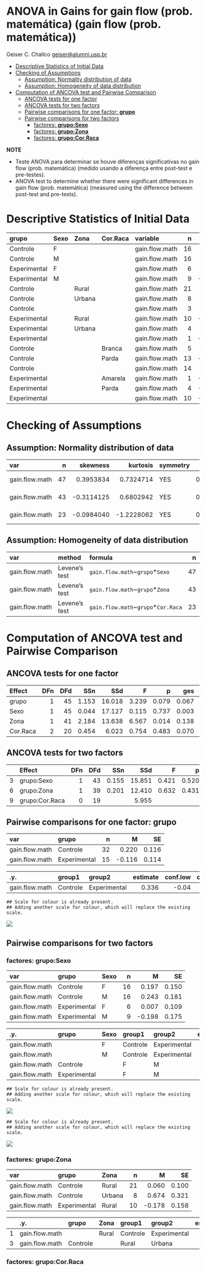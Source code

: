 ANOVA in Gains for gain flow (prob. matemática) (gain flow (prob.
matemática))
================
Geiser C. Challco <geiser@alumni.usp.br>

- [Descriptive Statistics of Initial
  Data](#descriptive-statistics-of-initial-data)
- [Checking of Assumptions](#checking-of-assumptions)
  - [Assumption: Normality distribution of
    data](#assumption-normality-distribution-of-data)
  - [Assumption: Homogeneity of data
    distribution](#assumption-homogeneity-of-data-distribution)
- [Computation of ANCOVA test and Pairwise
  Comparison](#computation-of-ancova-test-and-pairwise-comparison)
  - [ANCOVA tests for one factor](#ancova-tests-for-one-factor)
  - [ANCOVA tests for two factors](#ancova-tests-for-two-factors)
  - [Pairwise comparisons for one factor:
    **grupo**](#pairwise-comparisons-for-one-factor-grupo)
  - [Pairwise comparisons for two
    factors](#pairwise-comparisons-for-two-factors)
    - [factores: **grupo:Sexo**](#factores-gruposexo)
    - [factores: **grupo:Zona**](#factores-grupozona)
    - [factores: **grupo:Cor.Raca**](#factores-grupocorraca)

**NOTE**

- Teste ANOVA para determinar se houve diferenças significativas no gain
  flow (prob. matemática) (medido usando a diferença entre post-test e
  pre-testes).
- ANOVA test to determine whether there were significant differences in
  gain flow (prob. matemática) (measured using the difference between
  post-test and pre-tests).

# Descriptive Statistics of Initial Data

| grupo        | Sexo | Zona   | Cor.Raca | variable       |   n |   mean | median |    min |    max |    sd |    se |    ci |   iqr |
|:-------------|:-----|:-------|:---------|:---------------|----:|-------:|-------:|-------:|-------:|------:|------:|------:|------:|
| Controle     | F    |        |          | gain.flow.math |  16 |  0.197 |  0.222 | -0.889 |  1.222 | 0.600 | 0.150 | 0.320 | 0.694 |
| Controle     | M    |        |          | gain.flow.math |  16 |  0.243 |  0.264 | -0.778 |  2.111 | 0.724 | 0.181 | 0.386 | 0.660 |
| Experimental | F    |        |          | gain.flow.math |   6 |  0.007 |  0.111 | -0.403 |  0.222 | 0.268 | 0.109 | 0.281 | 0.389 |
| Experimental | M    |        |          | gain.flow.math |   9 | -0.198 |  0.000 | -1.222 |  0.333 | 0.526 | 0.175 | 0.405 | 0.667 |
| Controle     |      | Rural  |          | gain.flow.math |  21 |  0.060 |  0.222 | -0.778 |  0.778 | 0.460 | 0.100 | 0.209 | 0.556 |
| Controle     |      | Urbana |          | gain.flow.math |   8 |  0.674 |  0.722 | -0.889 |  2.111 | 0.909 | 0.321 | 0.760 | 0.903 |
| Controle     |      |        |          | gain.flow.math |   3 |  0.130 |  0.278 | -0.667 |  0.778 | 0.734 | 0.424 | 1.822 | 0.722 |
| Experimental |      | Rural  |          | gain.flow.math |  10 | -0.178 |  0.000 | -1.222 |  0.333 | 0.500 | 0.158 | 0.358 | 0.583 |
| Experimental |      | Urbana |          | gain.flow.math |   4 |  0.111 |  0.222 | -0.222 |  0.222 | 0.222 | 0.111 | 0.354 | 0.111 |
| Experimental |      |        |          | gain.flow.math |   1 | -0.403 | -0.403 | -0.403 | -0.403 |       |       |       | 0.000 |
| Controle     |      |        | Branca   | gain.flow.math |   5 |  0.222 |  0.333 | -0.556 |  0.778 | 0.484 | 0.217 | 0.601 | 0.111 |
| Controle     |      |        | Parda    | gain.flow.math |  13 | -0.017 | -0.111 | -0.889 |  0.778 | 0.589 | 0.163 | 0.356 | 0.778 |
| Controle     |      |        |          | gain.flow.math |  14 |  0.440 |  0.278 | -0.667 |  2.111 | 0.722 | 0.193 | 0.417 | 0.881 |
| Experimental |      |        | Amarela  | gain.flow.math |   1 | -0.403 | -0.403 | -0.403 | -0.403 |       |       |       | 0.000 |
| Experimental |      |        | Parda    | gain.flow.math |   4 | -0.167 | -0.111 | -0.778 |  0.333 | 0.533 | 0.266 | 0.848 | 0.778 |
| Experimental |      |        |          | gain.flow.math |  10 | -0.067 |  0.056 | -1.222 |  0.222 | 0.442 | 0.140 | 0.316 | 0.389 |

# Checking of Assumptions

## Assumption: Normality distribution of data

| var            |   n |   skewness |   kurtosis | symmetry | statistic | method       |         p | p.signif | normality |
|:---------------|----:|-----------:|-----------:|:---------|----------:|:-------------|----------:|:---------|:----------|
| gain.flow.math |  47 |  0.3953834 |  0.7324714 | YES      | 0.9671097 | Shapiro-Wilk | 0.2050756 | ns       | YES       |
| gain.flow.math |  43 | -0.3114125 |  0.6802942 | YES      | 0.9721576 | Shapiro-Wilk | 0.3742488 | ns       | YES       |
| gain.flow.math |  23 | -0.0984040 | -1.2228062 | YES      | 0.9542223 | Shapiro-Wilk | 0.3570678 | ns       | YES       |

## Assumption: Homogeneity of data distribution

| var            | method        | formula                              |   n | df1 | df2 | statistic |         p | p.signif |
|:---------------|:--------------|:-------------------------------------|----:|----:|----:|----------:|----------:|:---------|
| gain.flow.math | Levene’s test | `gain.flow.math`~`grupo`\*`Sexo`     |  47 |   3 |  43 | 0.7620489 | 0.5215873 | ns       |
| gain.flow.math | Levene’s test | `gain.flow.math`~`grupo`\*`Zona`     |  43 |   3 |  39 | 3.0118792 | 0.0415242 | \*       |
| gain.flow.math | Levene’s test | `gain.flow.math`~`grupo`\*`Cor.Raca` |  23 |   3 |  19 | 1.1051656 | 0.3714770 | ns       |

# Computation of ANCOVA test and Pairwise Comparison

## ANCOVA tests for one factor

| Effect   | DFn | DFd |   SSn |    SSd |     F |     p |   ges | p\<.05 |
|:---------|----:|----:|------:|-------:|------:|------:|------:|:-------|
| grupo    |   1 |  45 | 1.153 | 16.018 | 3.239 | 0.079 | 0.067 |        |
| Sexo     |   1 |  45 | 0.044 | 17.127 | 0.115 | 0.737 | 0.003 |        |
| Zona     |   1 |  41 | 2.184 | 13.638 | 6.567 | 0.014 | 0.138 | \*     |
| Cor.Raca |   2 |  20 | 0.454 |  6.023 | 0.754 | 0.483 | 0.070 |        |

## ANCOVA tests for two factors

|     | Effect         | DFn | DFd |   SSn |    SSd |     F |     p |   ges | p\<.05 |
|:----|:---------------|----:|----:|------:|-------:|------:|------:|------:|:-------|
| 3   | grupo:Sexo     |   1 |  43 | 0.155 | 15.851 | 0.421 | 0.520 | 0.010 |        |
| 6   | grupo:Zona     |   1 |  39 | 0.201 | 12.410 | 0.632 | 0.431 | 0.016 |        |
| 9   | grupo:Cor.Raca |   0 |  19 |       |  5.955 |       |       |       |        |

## Pairwise comparisons for one factor: **grupo**

| var            | grupo        |   n |      M |    SE |
|:---------------|:-------------|----:|-------:|------:|
| gain.flow.math | Controle     |  32 |  0.220 | 0.116 |
| gain.flow.math | Experimental |  15 | -0.116 | 0.114 |

| .y.            | group1   | group2       | estimate | conf.low | conf.high |    se | statistic |     p | p.adj | p.adj.signif |
|:---------------|:---------|:-------------|---------:|---------:|----------:|------:|----------:|------:|------:|:-------------|
| gain.flow.math | Controle | Experimental |    0.336 |    -0.04 |     0.712 | 0.187 |       1.8 | 0.079 | 0.079 | ns           |

    ## Scale for colour is already present.
    ## Adding another scale for colour, which will replace the existing scale.

![](stari-gain.flow.math-Serie-6-ano-gain_files/figure-gfm/unnamed-chunk-18-1.png)<!-- -->

## Pairwise comparisons for two factors

### factores: **grupo:Sexo**

| var            | grupo        | Sexo |   n |      M |    SE |
|:---------------|:-------------|:-----|----:|-------:|------:|
| gain.flow.math | Controle     | F    |  16 |  0.197 | 0.150 |
| gain.flow.math | Controle     | M    |  16 |  0.243 | 0.181 |
| gain.flow.math | Experimental | F    |   6 |  0.007 | 0.109 |
| gain.flow.math | Experimental | M    |   9 | -0.198 | 0.175 |

| .y.            | grupo        | Sexo | group1   | group2       | estimate | conf.low | conf.high |    se | statistic |     p | p.adj | p.adj.signif |
|:---------------|:-------------|:-----|:---------|:-------------|---------:|---------:|----------:|------:|----------:|------:|------:|:-------------|
| gain.flow.math |              | F    | Controle | Experimental |    0.190 |   -0.396 |     0.777 | 0.291 |     0.655 | 0.516 | 0.516 | ns           |
| gain.flow.math |              | M    | Controle | Experimental |    0.441 |   -0.070 |     0.951 | 0.253 |     1.742 | 0.089 | 0.089 | ns           |
| gain.flow.math | Controle     |      | F        | M            |   -0.046 |   -0.479 |     0.387 | 0.215 |    -0.213 | 0.833 | 0.833 | ns           |
| gain.flow.math | Experimental |      | F        | M            |    0.204 |   -0.441 |     0.850 | 0.320 |     0.639 | 0.526 | 0.526 | ns           |

    ## Scale for colour is already present.
    ## Adding another scale for colour, which will replace the existing scale.

![](stari-gain.flow.math-Serie-6-ano-gain_files/figure-gfm/unnamed-chunk-28-1.png)<!-- -->

    ## Scale for colour is already present.
    ## Adding another scale for colour, which will replace the existing scale.

![](stari-gain.flow.math-Serie-6-ano-gain_files/figure-gfm/unnamed-chunk-29-1.png)<!-- -->

### factores: **grupo:Zona**

| var            | grupo        | Zona   |   n |      M |    SE |
|:---------------|:-------------|:-------|----:|-------:|------:|
| gain.flow.math | Controle     | Rural  |  21 |  0.060 | 0.100 |
| gain.flow.math | Controle     | Urbana |   8 |  0.674 | 0.321 |
| gain.flow.math | Experimental | Rural  |  10 | -0.178 | 0.158 |

|     | .y.            | grupo    | Zona  | group1   | group2       | estimate | conf.low | conf.high |    se | statistic |     p | p.adj | p.adj.signif |
|:----|:---------------|:---------|:------|:---------|:-------------|---------:|---------:|----------:|------:|----------:|------:|------:|:-------------|
| 1   | gain.flow.math |          | Rural | Controle | Experimental |    0.238 |   -0.217 |     0.693 | 0.224 |     1.062 | 0.295 | 0.295 | ns           |
| 3   | gain.flow.math | Controle |       | Rural    | Urbana       |   -0.613 |   -1.105 |    -0.121 | 0.242 |    -2.529 | 0.016 | 0.016 | \*           |

### factores: **grupo:Cor.Raca**
